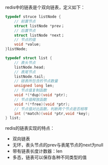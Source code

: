 redis中的链表是个双向链表，定义如下：
```c
typedef struce listNode {
    // 前置节点
    struct listNode *prev；
    // 后置节点
    struct listNode *next；
    // 节点的值
    void *value;  
}listNode;

typedef struct list {
    // 表头节点
    listNode.head;
    // 表尾节点
    listNode.tail;
    // 链表所包含的节点数量
    unsigned long len;
    // 节点值复制函数
    void *(*dup)(void *ptr);
    // 节点值释放函数
    void *(*free)(void *ptr);
    // 节点值对比函数，判断两个节点是否相等
    int (*match)(void *ptr,void *key);
} list;
```

redis的链表实现的特点：
- 双向链表
- 无环，表头节点的prev与表尾节点的next为null
- 带有链表长度计数器：len
- 多态，链表可以保存各种不同类型的值